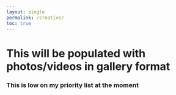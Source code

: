 ```yaml
---
layout: single
permalink: /creative/
toc: true
---
```


# This will be populated with photos/videos in gallery format

### This is low on my priority list at the moment
